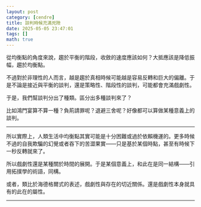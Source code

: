 ```yaml
---
layout: post
category: [cendre]
title: 談判時候充滿兇險
date: 2025-05-05 23:47:01
tags: []
math: true
---
```


從均衡點的角度來說，趨於平衡的階段，收斂的速度應該如何？大抵應該是降低振幅，趨於均衡點。

不過對於非理性的人而言，越是趨於真相時候可能越是容易反轉和巨大的偏離。于是不論是接近與平衡的談判，還是策略性、階段性的談判，可能都會充滿戲劇性。

于是，我們幫談判分出了種類。區分出多種談判來了？

比如鴻門宴算不算一種？負荊請罪呢？退避三舍呢？好像都可以算做某種意義上的談判。

------

所以實際上，人類生活中均衡點其實可能是十分困難或過於依賴機運的。更多時候不過的自我欺騙的幻覺或者吞下的苦澀果實——只是基於某個時點，甚至有時候下一秒反轉就來了。

所以戲劇性還是某種關於時間的展開。于是某個意義上，和此在是同一結構——引用拓撲學的術語，同構。

或者，類比於海德格爾式的表述，戲劇性與存在的切近關係。還是戲劇性本身就具有的此在的屬性。





--------




